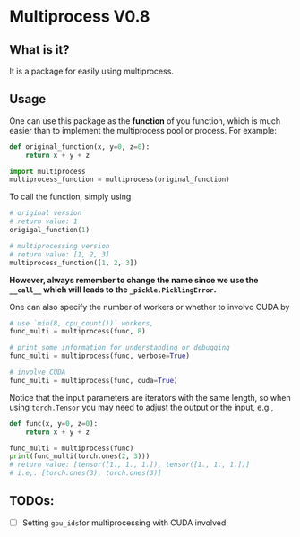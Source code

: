 # Multiprocess V0.8

## What is it?

It is a package for easily using multiprocess.

## Usage

One can use this package as the **function** of you function, which is much easier than to implement the multiprocess pool or process. For example:

```python
def original_function(x, y=0, z=0):
    return x + y + z

import multiprocess
multiprocess_function = multiprocess(original_function)
```

To call the function, simply using

```python
# original version
# return value: 1
origigal_function(1)

# multiprocessing version
# return value: [1, 2, 3]
multiprocess_function([1, 2, 3])
```

**However, always remember to change the name since we use the `__call__` which will leads to the `_pickle.PicklingError`.**

One can also specify the number of workers or whether to involvo CUDA by

```python
# use `min(8, cpu_count())` workers, 
func_multi = multiprocess(func, 8)

# print some information for understanding or debugging
func_multi = multiprocess(func, verbose=True)

# involve CUDA
func_multi = multiprocess(func, cuda=True)
```

Notice that the input parameters are iterators with the same length, so when using `torch.Tensor` you may need to adjust the output or the input, e.g.,

```python
def func(x, y=0, z=0):
    return x + y + z

func_multi = multiprocess(func)
print(func_multi(torch.ones(2, 3)))
# return value: [tensor([1., 1., 1.]), tensor([1., 1., 1.])]
# i.e,. [torch.ones(3), torch.ones(3)]
```
## TODOs:

- [ ] Setting `gpu_ids`for multiprocessing with CUDA involved.